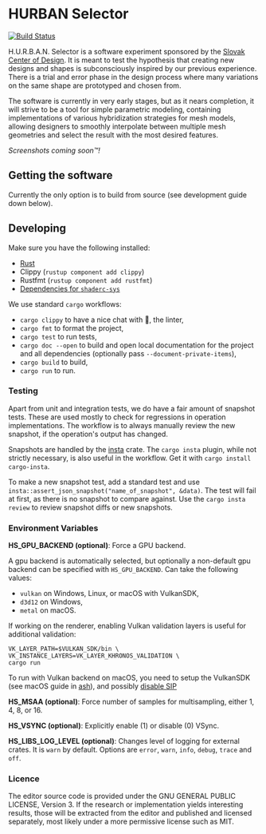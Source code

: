 # HURBAN Selector

[![Build Status](https://dev.azure.com/subdgtl/HURBAN-Selector/_apis/build/status/Master%20and%20PR?branchName=master)](https://dev.azure.com/subdgtl/HURBAN-Selector/_build/latest?definitionId=1&branchName=master)

H.U.R.B.A.N. Selector is a software experiment sponsored by the [Slovak
Center of Design](https://www.scd.sk/). It is meant to test the
hypothesis that creating new designs and shapes is subconsciously
inspired by our previous experience. There is a trial and error phase
in the design process where many variations on the same shape are
prototyped and chosen from.

The software is currently in very early stages, but as it nears
completion, it will strive to be a tool for simple parametric
modeling, containing implementations of various hybridization
strategies for mesh models, allowing designers to smoothly interpolate
between multiple mesh geometries and select the result with the most
desired features.

_Screenshots coming soon™!_

## Getting the software

Currently the only option is to build from source (see development
guide down below).

## Developing

Make sure you have the following installed:

- [Rust](https://rustup.rs/)
- Clippy (`rustup component add clippy`)
- Rustfmt (`rustup component add rustfmt`)
- [Dependencies for `shaderc-sys`](https://github.com/google/shaderc-rs#building-from-source)

We use standard `cargo` workflows:

- `cargo clippy` to have a nice chat with 📎, the linter,
- `cargo fmt` to format the project,
- `cargo test` to run tests,
- `cargo doc --open` to build and open local documentation for the
  project and all dependencies (optionally pass
  `--document-private-items`),
- `cargo build` to build,
- `cargo run` to run.

### Testing

Apart from unit and integration tests, we do have a fair amount of
snapshot tests. These are used mostly to check for regressions in
operation implementations. The workflow is to always manually review
the new snapshot, if the operation's output has changed.

Snapshots are handled by the
[insta](https://docs.rs/insta/0.12.0/insta/) crate. The `cargo insta`
plugin, while not strictly necessary, is also useful in the
workflow. Get it with `cargo install cargo-insta`.

To make a new snapshot test, add a standard test and use
`insta::assert_json_snapshot("name_of_snapshot", &data)`. The test
will fail at first, as there is no snapshot to compare against. Use
the `cargo insta review` to review snapshot diffs or new snapshots.

### Environment Variables

**HS_GPU_BACKEND (optional)**: Force a GPU backend.

A gpu backend is automatically selected, but optionally a non-default
gpu backend can be specified with `HS_GPU_BACKEND`. Can take the
following values:

- `vulkan` on Windows, Linux, or macOS with VulkanSDK,
- `d3d12` on Windows,
- `metal` on macOS.

If working on the renderer, enabling Vulkan validation layers is
useful for additional validation:

``` shell
VK_LAYER_PATH=$VULKAN_SDK/bin \
VK_INSTANCE_LAYERS=VK_LAYER_KHRONOS_VALIDATION \
cargo run
```

To run with Vulkan backend on macOS, you need to setup the VulkanSDK
(see macOS guide in [ash](https://crates.io/crates/ash)), and possibly
[disable
SIP](http://osxdaily.com/2015/10/05/disable-rootless-system-integrity-protection-mac-os-x/)

**HS_MSAA (optional)**: Force number of samples for multisampling, either 1,
4, 8, or 16.

**HS_VSYNC (optional)**: Explicitly enable (1) or disable (0) VSync.

**HS_LIBS_LOG_LEVEL (optional)**: Changes level of logging for external crates.
It is `warn` by default. Options are `error`, `warn`, `info`, `debug`, `trace`
and `off`.

### Licence

The editor source code is provided under the GNU GENERAL PUBLIC
LICENSE, Version 3. If the research or implementation yields
interesting results, those will be extracted from the editor and
published and licensed separately, most likely under a more permissive
license such as MIT.
